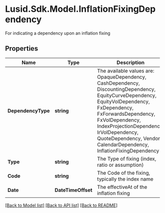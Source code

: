 # Lusid.Sdk.Model.InflationFixingDependency
For indicating a dependency upon an inflation fixing

## Properties

Name | Type | Description | Notes
------------ | ------------- | ------------- | -------------
**DependencyType** | **string** | The available values are: OpaqueDependency, CashDependency, DiscountingDependency, EquityCurveDependency, EquityVolDependency, FxDependency, FxForwardsDependency, FxVolDependency, IndexProjectionDependency, IrVolDependency, QuoteDependency, Vendor, CalendarDependency, InflationFixingDependency | 
**Type** | **string** | The Type of fixing (index, ratio or assumption) | 
**Code** | **string** | The Code of the fixing, typically the index name | 
**Date** | **DateTimeOffset** | The effectiveAt of the inflation fixing | 

[[Back to Model list]](../README.md#documentation-for-models) [[Back to API list]](../README.md#documentation-for-api-endpoints) [[Back to README]](../README.md)

